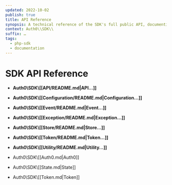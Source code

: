 ```yaml
---
updated: 2022-10-02
publish: true
title: API Reference
synopsis: A technical reference of the SDK's full public API, documenting all public methods and offering example usage.
context: Auth0\\SDK\\
suffix: …
tags:
  - php-sdk
  - documentation
---
```

# SDK API Reference

- **Auth0\\SDK\\[[API/README.md|API…]]**
- **Auth0\\SDK\\[[Configuration/README.md|Configuration…]]**
- **Auth0\\SDK\\[[Event/README.md|Event…]]**
- **Auth0\\SDK\\[[Exception/README.md|Exception…]]**
- **Auth0\\SDK\\[[Store/README.md|Store…]]**
- **Auth0\\SDK\\[[Token/README.md|Token…]]**
- **Auth0\\SDK\\[[Utility/README.md|Utility…]]**

- Auth0\\SDK\\[[Auth0.md|Auth0]]
- Auth0\\SDK\\[[State.md|State]]
- Auth0\\SDK\\[[Token.md|Token]]

